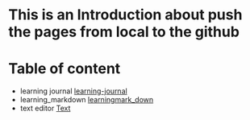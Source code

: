 # This is an Introduction about push the pages from local to the github
# Table of content
- learning journal [learning-journal](https://majdimar.github.io/learning-journal)
- learning_markdown [learningmark_down](https://majdimar.github.io/learning-journal/learning_markdown)
- text editor [Text](https://majdimar.github.io/learning-journal/Text)
